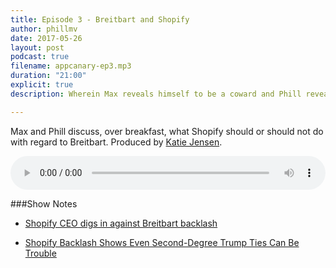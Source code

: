 ```yaml
---
title: Episode 3 - Breitbart and Shopify
author: phillmv
date: 2017-05-26
layout: post
podcast: true
filename: appcanary-ep3.mp3
duration: "21:00"
explicit: true
description: Wherein Max reveals himself to be a coward and Phill reveals himself to be a fool. Produced by Katie Jensen.

---
```


Max and Phill discuss, over breakfast, what Shopify should or should not do with regard to Breitbart. Produced by [Katie Jensen](https://twitter.com/katiejensen).

<audio controls preload="metadata" style="width: 100%;">
	<source src="/mp3/appcanary-ep3.mp3" type="audio/mpeg">
	Your browser does not support the audio element.
</audio>

###Show Notes

* [Shopify CEO digs in against Breitbart backlash](http://www.cbc.ca/news/canada/ottawa/shopify-ceo-tobi-lutke-defends-decision-to-host-breitbart-1.3973798)

* [Shopify Backlash Shows Even Second-Degree Trump Ties Can Be Trouble](https://www.inc.com/sonya-mann/trump-shopify/breitbart.html)
